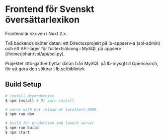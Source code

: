 # Frontend för Svenskt översättarlexikon

Frontend är skriven i Nuxt 2.x. 

Två backends sköter datan: ett Directusprojekt på lb-appserv-a (sol-admin) och ett API-lager för fulltextsökning i MySQL på appserv (/home/johan/sol/api/sol.py).

Projektet littb-gather flyttar datan från MySQL på lb-mysql till Opensearch, för att göra den sökbar i lb.se/bibliotek




## Build Setup

``` bash
# install dependencies
$ npm install # Or yarn install

# serve with hot reload at localhost:3000
$ npm run dev

# build for production and launch server
$ npm run build
$ npm start


